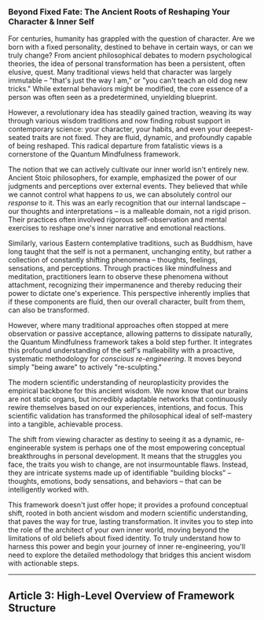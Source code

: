 ### Beyond Fixed Fate: The Ancient Roots of Reshaping Your Character & Inner Self
For centuries, humanity has grappled with the question of character. Are we born with a fixed personality, destined to behave in certain ways, or can we truly change? From ancient philosophical debates to modern psychological theories, the idea of personal transformation has been a persistent, often elusive, quest. Many traditional views held that character was largely immutable – "that's just the way I am," or "you can't teach an old dog new tricks." While external behaviors might be modified, the core essence of a person was often seen as a predetermined, unyielding blueprint.

However, a revolutionary idea has steadily gained traction, weaving its way through various wisdom traditions and now finding robust support in contemporary science: your character, your habits, and even your deepest-seated traits are not fixed. They are fluid, dynamic, and profoundly capable of being reshaped. This radical departure from fatalistic views is a cornerstone of the Quantum Mindfulness framework.

The notion that we can actively cultivate our inner world isn't entirely new. Ancient Stoic philosophers, for example, emphasized the power of our judgments and perceptions over external events. They believed that while we cannot control what happens *to* us, we can absolutely control our *response* to it. This was an early recognition that our internal landscape – our thoughts and interpretations – is a malleable domain, not a rigid prison. Their practices often involved rigorous self-observation and mental exercises to reshape one's inner narrative and emotional reactions.

Similarly, various Eastern contemplative traditions, such as Buddhism, have long taught that the self is not a permanent, unchanging entity, but rather a collection of constantly shifting phenomena – thoughts, feelings, sensations, and perceptions. Through practices like mindfulness and meditation, practitioners learn to observe these phenomena without attachment, recognizing their impermanence and thereby reducing their power to dictate one's experience. This perspective inherently implies that if these components are fluid, then our overall character, built from them, can also be transformed.

However, where many traditional approaches often stopped at mere observation or passive acceptance, allowing patterns to dissipate naturally, the Quantum Mindfulness framework takes a bold step further. It integrates this profound understanding of the self's malleability with a proactive, systematic methodology for *conscious re-engineering*. It moves beyond simply "being aware" to actively "re-sculpting."

The modern scientific understanding of neuroplasticity provides the empirical backbone for this ancient wisdom. We now know that our brains are not static organs, but incredibly adaptable networks that continuously rewire themselves based on our experiences, intentions, and focus. This scientific validation has transformed the philosophical ideal of self-mastery into a tangible, achievable process.

The shift from viewing character as destiny to seeing it as a dynamic, re-engineerable system is perhaps one of the most empowering conceptual breakthroughs in personal development. It means that the struggles you face, the traits you wish to change, are not insurmountable flaws. Instead, they are intricate systems made up of identifiable "building blocks" – thoughts, emotions, body sensations, and behaviors – that can be intelligently worked with.

This framework doesn't just offer hope; it provides a profound conceptual shift, rooted in both ancient wisdom and modern scientific understanding, that paves the way for true, lasting transformation. It invites you to step into the role of the architect of your own inner world, moving beyond the limitations of old beliefs about fixed identity. To truly understand how to harness this power and begin your journey of inner re-engineering, you'll need to explore the detailed methodology that bridges this ancient wisdom with actionable steps.

---

## Article 3: High-Level Overview of Framework Structure